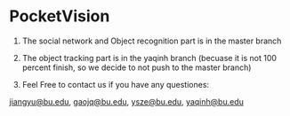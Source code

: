 # PocketVision    
1. The social network and Object recognition part is in the master branch

2. The object tracking part is in the yaqinh branch (becuase it is not 100 percent finish, so we decide to not push to the master branch)

3. Feel Free to contact us if you have any questiones:

jiangyu@bu.edu, gaojq@bu.edu, ysze@bu.edu, yaqinh@bu.edu
